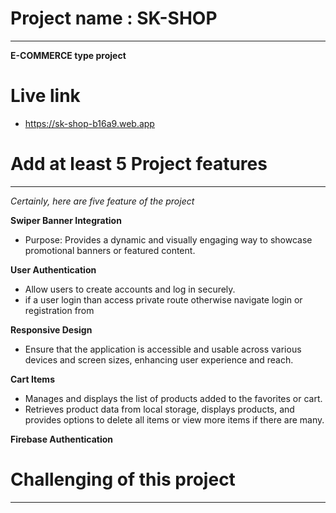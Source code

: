 # Project name : SK-SHOP
 ---

 __E-COMMERCE type project__


# Live link 
 - https://sk-shop-b16a9.web.app

 
# Add at least 5 Project features
 ---

 _Certainly, here are five feature of the project_

__Swiper Banner Integration__
 - Purpose: Provides a dynamic and visually engaging way to showcase promotional banners or featured content.

__User Authentication__
  - Allow users to create accounts and log in securely.
  - if a user login than access private route otherwise navigate login or registration from

__Responsive Design__
   - Ensure that the application is accessible and usable across various devices and screen sizes, enhancing user experience and reach.

__Cart Items__
 - Manages and displays the list of products added to the favorites or cart.
 - Retrieves product data from local storage, displays products, and provides options to delete all items or view more items if there are many.

__Firebase Authentication__


# Challenging of this project
 ---



